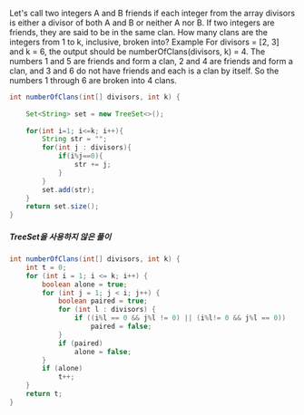 Let's call two integers A and B friends if each integer from the array divisors is either a divisor of both A and B or neither A nor B. If two integers are friends, they are said to be in the same clan. How many clans are the integers from 1 to k, inclusive, broken into?
Example
For divisors = [2, 3] and k = 6, the output should be
numberOfClans(divisors, k) = 4.
The numbers 1 and 5 are friends and form a clan, 2 and 4 are friends and form a clan, and 3 and 6 do not have friends and each is a clan by itself. So the numbers 1 through 6 are broken into 4 clans.

```java
int numberOfClans(int[] divisors, int k) {
    
    Set<String> set = new TreeSet<>();
    
    for(int i=1; i<=k; i++){
        String str = "";
        for(int j : divisors){
            if(i%j==0){
                str += j;
            }
        }
        set.add(str);
    }    
    return set.size();
}
```

##### TreeSet을 사용하지 않은 풀이
```java
int numberOfClans(int[] divisors, int k) {
    int t = 0;
    for (int i = 1; i <= k; i++) {
        boolean alone = true;
        for (int j = 1; j < i; j++) {
            boolean paired = true;
            for (int l : divisors) {
                if ((i%l == 0 && j%l != 0) || (i%l!= 0 && j%l == 0))
                    paired = false;
            }
            if (paired)
                alone = false;
        }
        if (alone)
            t++;
    }
    return t;
}
```